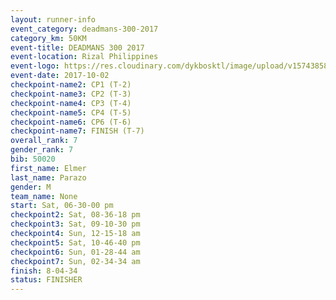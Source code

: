 ```yaml
---
layout: runner-info 
event_category: deadmans-300-2017 
category_km: 50KM 
event-title: DEADMANS 300 2017 
event-location: Rizal Philippines 
event-logo: https://res.cloudinary.com/dykbosktl/image/upload/v1574385898/Logo/2017-DM300-Logo_ljecaw.jpg 
event-date: 2017-10-02 
checkpoint-name2: CP1 (T-2) 
checkpoint-name3: CP2 (T-3) 
checkpoint-name4: CP3 (T-4) 
checkpoint-name5: CP4 (T-5) 
checkpoint-name6: CP6 (T-6) 
checkpoint-name7: FINISH (T-7) 
overall_rank: 7
gender_rank: 7
bib: 50020
first_name: Elmer
last_name: Parazo
gender: M
team_name: None
start: Sat, 06-30-00 pm
checkpoint2: Sat, 08-36-18 pm
checkpoint3: Sat, 09-10-30 pm
checkpoint4: Sun, 12-15-18 am
checkpoint5: Sat, 10-46-40 pm
checkpoint6: Sun, 01-28-44 am
checkpoint7: Sun, 02-34-34 am
finish: 8-04-34
status: FINISHER
---
```

